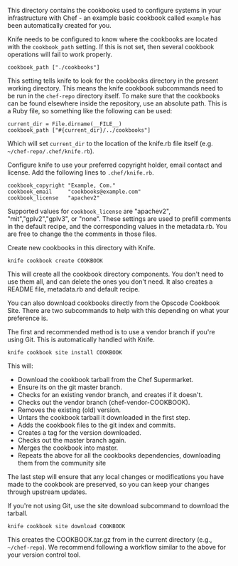 This directory contains the cookbooks used to configure systems in your infrastructure with Chef - an example basic cookbook called `example` has been automatically created for you.

Knife needs to be configured to know where the cookbooks are located with the `cookbook_path` setting. If this is not set, then several cookbook operations will fail to work properly.

    cookbook_path ["./cookbooks"]

This setting tells knife to look for the cookbooks directory in the present working directory. This means the knife cookbook subcommands need to be run in the `chef-repo` directory itself. To make sure that the cookbooks can be found elsewhere inside the repository, use an absolute path. This is a Ruby file, so something like the following can be used:

    current_dir = File.dirname(__FILE__)
    cookbook_path ["#{current_dir}/../cookbooks"]

Which will set `current_dir` to the location of the knife.rb file itself (e.g. `~/chef-repo/.chef/knife.rb`).

Configure knife to use your preferred copyright holder, email contact and license. Add the following lines to `.chef/knife.rb`.

    cookbook_copyright "Example, Com."
    cookbook_email     "cookbooks@example.com"
    cookbook_license   "apachev2"

Supported values for `cookbook_license` are "apachev2", "mit","gplv2","gplv3",  or "none". These settings are used to prefill comments in the default recipe, and the corresponding values in the metadata.rb. You are free to change the the comments in those files.

Create new cookbooks in this directory with Knife.

    knife cookbook create COOKBOOK

This will create all the cookbook directory components. You don't need to use them all, and can delete the ones you don't need. It also creates a README file, metadata.rb and default recipe.

You can also download cookbooks directly from the Opscode Cookbook Site. There are two subcommands to help with this depending on what your preference is.

The first and recommended method is to use a vendor branch if you're using Git. This is automatically handled with Knife.

    knife cookbook site install COOKBOOK

This will:

* Download the cookbook tarball from the Chef Supermarket.
* Ensure its on the git master branch.
* Checks for an existing vendor branch, and creates if it doesn't.
* Checks out the vendor branch (chef-vendor-COOKBOOK).
* Removes the existing (old) version.
* Untars the cookbook tarball it downloaded in the first step.
* Adds the cookbook files to the git index and commits.
* Creates a tag for the version downloaded.
* Checks out the master branch again.
* Merges the cookbook into master.
* Repeats the above for all the cookbooks dependencies, downloading them from the community site

The last step will ensure that any local changes or modifications you have made to the cookbook are preserved, so you can keep your changes through upstream updates.

If you're not using Git, use the site download subcommand to download the tarball.

    knife cookbook site download COOKBOOK

This creates the COOKBOOK.tar.gz from in the current directory (e.g., `~/chef-repo`). We recommend following a workflow similar to the above for your version control tool.